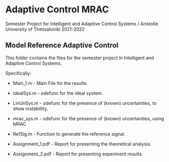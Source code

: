 # Adaptive Control MRAC
Semester Project for Intelligent and Adaptive Control Systems / Aristotle University of Thessaloniki 2021-2022

## Model Reference Adaptive Control

This folder contains the files for the semester project in
Intelligent and Adaptive Control Systems.

Specifically:
- Main_1.m			- Main File for the results.
- IdealSys.m			- odefunc for the ideal system.
- LinUnSys.m 			- odefunc for the presence of (known) uncertainties, to show instabillity.
- mrac_sys.m			- odefunc for the presence of (known) uncertainties, using MRAC
- RefSig.m			- Function to generate the reference signal.

- Assignment_1.pdf		- Report for presenting the theoretical analysis.
- Assignment_2.pdf		- Report for presenting experiment results.
